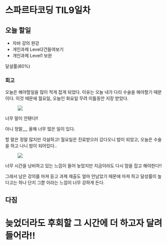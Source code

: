  # 스파르타코딩 TIL9일차
 
## 오늘 할일 

- 자바 강의 완강
- 개인과제 Level2건들여보기
- 개인과제 Level1 보완

달설률(80%)

### 회고 
오늘은 해야할일을 많이 적게 잡게 되었다. 이유는 오늘 내가 다리 수술을 해야할기 때문이다. 
이것 때문에 월요일, 오늘인 화요일 무려 이틀동안 지장 받았다. 

<figure>
    <img src="https://i.namu.wiki/i/7SO2FDuNnzmK_kE68K_wceSKJqoW8-E4vQnJE3uAItSdqFbjbwHMgITRfWLnssiT7MLWzTz3n6nBedGTFFC1EA.webp">
</figure>

너무 말이 안됀다!!


아니 정말,,,, 올해 너무 많은 일이 있다. 


할 말은 정말 많지만 각설하고! 월요일은 진료받으러 갔다오니 밤이 되었고,
오늘은 수술을 하고 나니 밤이 되어있다.. 

<figure>
    <img src="https://img1.daumcdn.net/thumb/R1280x0/?fname=http://t1.daumcdn.net/brunch/service/user/9eoA/image/0jK2Gipq-PTTcY1GSC5cKKaO_6k.jpg">
</figure>

너무 시간을 낭비하고 있는 느낌이 들어 늦었지만 지금이라도 다시 맘을 잡고 해야한다!! 


그래서 남은 강의를 마져 듣고 과제 제출도 얼마 안남았기 때문에 마져 하고 달성률이 높다고는 하나 
단지 그뿐 이라는 느낌이 너무 강하게 든다.


## 다짐

# 늦었더라도 후회할 그 시간에 더 하고자 달려들어라!! 